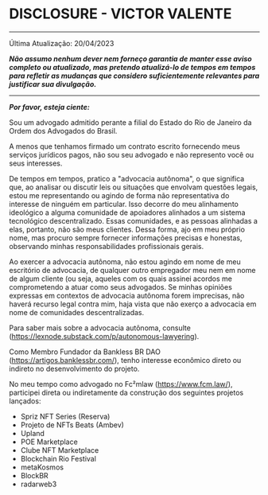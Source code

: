 # DISCLOSURE - VICTOR VALENTE

----
Última Atualização: 20/04/2023

***Não assumo nenhum dever nem forneço garantia de manter esse aviso completo ou atualizado, mas pretendo atualizá-lo de tempos em tempos para refletir as mudanças que considero suficientemente relevantes para justificar sua divulgação.***

----

***Por favor, esteja ciente:***

Sou um advogado admitido perante a filial do Estado do Rio de Janeiro da Ordem dos Advogados do Brasil. 

A menos que tenhamos firmado um contrato escrito fornecendo meus serviços jurídicos pagos, não sou seu advogado e não represento você ou seus interesses.

De tempos em tempos, pratico a "advocacia autônoma", o que significa que, ao analisar ou discutir leis ou situações que envolvam questões legais, estou me representando ou agindo de forma não representativa do interesse de ninguém em particular. Isso decorre do meu alinhamento ideológico a alguma comunidade de apoiadores alinhados a um sistema tecnológico descentralizado. Essas comunidades, e as pessoas alinhadas a elas, portanto, não são meus clientes. Dessa forma, ajo em meu próprio nome, mas procuro sempre fornecer informações precisas e honestas, observando minhas responsabilidades profissionais gerais.

Ao exercer a advocacia autônoma, não estou agindo em nome de meu escritório de advocacia, de qualquer outro empregador meu nem em nome de algum cliente (ou seja, aqueles com os quais assinei acordos me comprometendo a atuar como seus advogados. Se minhas opiniões expressas em contextos de advocacia autônoma forem imprecisas, não haverá recurso legal contra mim, haja vista que não exerço a advocacia em nome de comunidades descentralizadas.

Para saber mais sobre a advocacia autônoma, consulte (https://lexnode.substack.com/p/autonomous-lawyering). 

Como Membro Fundador da Bankless BR DAO (https://artigos.banklessbr.com/), tenho interesse econômico direto ou indireto no desenvolvimento do projeto.

No meu tempo como advogado no Fc²mlaw (https://www.fcm.law/), participei direta ou indiretamente da construção dos seguintes projetos lançados:

* Spriz NFT Series (Reserva)
* Projeto de NFTs Beats (Ambev)
* Upland
* POE Marketplace
* Clube NFT Marketplace
* Blockchain Rio Festival
* metaKosmos
* BlockBR
* radarweb3

